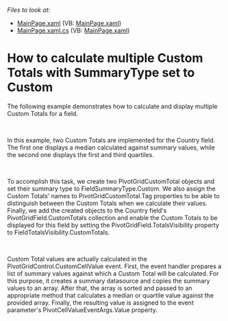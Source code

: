 <!-- default file list -->
*Files to look at*:

* [MainPage.xaml](./CS/DXPivotGrid_MultipleCustomTotals/MainPage.xaml) (VB: [MainPage.xaml](./VB/DXPivotGrid_MultipleCustomTotals/MainPage.xaml))
* [MainPage.xaml.cs](./CS/DXPivotGrid_MultipleCustomTotals/MainPage.xaml.cs) (VB: [MainPage.xaml](./VB/DXPivotGrid_MultipleCustomTotals/MainPage.xaml))
<!-- default file list end -->
# How to calculate multiple Custom Totals with SummaryType set to Custom


<p>The following example demonstrates how to calculate and display multiple Custom Totals for a field.</p><br />
<p>In this example, two Custom Totals are implemented for the Country field. The first one displays a median calculated against summary values, while the second one displays the first and third quartiles.</p><br />
<p>To accomplish this task, we create two PivotGridCustomTotal objects and set their summary type to FieldSummaryType.Custom. We also assign the Custom Totals' names to PivotGridCustomTotal.Tag properties to be able to distinguish between the Custom Totals when we calculate their values. Finally, we add the created objects to the Country field's PivotGridField.CustomTotals collection and enable the Custom Totals to be displayed for this field by setting the PivotGridField.TotalsVisibility property to FieldTotalsVisibility.CustomTotals.</p><br />
<p>Custom Total values are actually calculated in the PivotGridControl.CustomCellValue event. First, the event handler prepares a list of summary values against which a Custom Total will be calculated. For this purpose, it creates a summary datasource and copies the summary values to an array. After that, the array is sorted and passed to an appropriate method that calculates a median or quartile value against the provided array. Finally, the resulting value is assigned to the event parameter's PivotCellValueEventArgs.Value property.</p><br />
<br />
<br />


<br/>


